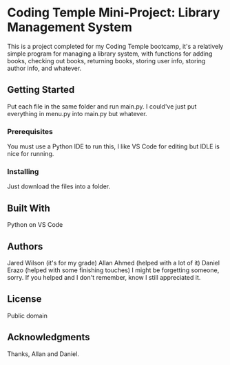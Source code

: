 # Coding Temple Mini-Project: Library Management System

This is a project completed for my Coding Temple bootcamp, it's a relatively simple program for managing a library system, with functions for adding books, checking out books, returning books, storing user info, storing author info, and whatever.

## Getting Started

Put each file in the same folder and run main.py. I could've just put everything in menu.py into main.py but whatever.

### Prerequisites

You must use a Python IDE to run this, I like VS Code for editing but IDLE is nice for running.

### Installing

Just download the files into a folder.

## Built With

Python on VS Code

## Authors

Jared Wilson (it's for my grade)
Allan Ahmed (helped with a lot of it)
Daniel Erazo (helped with some finishing touches)
I might be forgetting someone, sorry. If you helped and I don't remember, know I still appreciated it.

## License

Public domain

## Acknowledgments

Thanks, Allan and Daniel.
